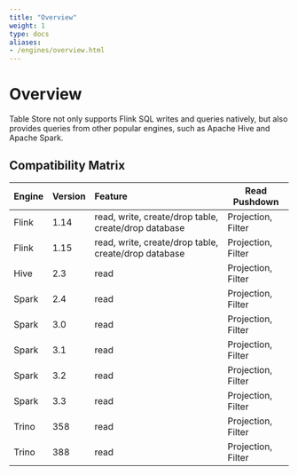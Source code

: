 ```yaml
---
title: "Overview"
weight: 1
type: docs
aliases:
- /engines/overview.html
---
```

<!--
Licensed to the Apache Software Foundation (ASF) under one
or more contributor license agreements.  See the NOTICE file
distributed with this work for additional information
regarding copyright ownership.  The ASF licenses this file
to you under the Apache License, Version 2.0 (the
"License"); you may not use this file except in compliance
with the License.  You may obtain a copy of the License at

  http://www.apache.org/licenses/LICENSE-2.0

Unless required by applicable law or agreed to in writing,
software distributed under the License is distributed on an
"AS IS" BASIS, WITHOUT WARRANTIES OR CONDITIONS OF ANY
KIND, either express or implied.  See the License for the
specific language governing permissions and limitations
under the License.
-->

# Overview

Table Store not only supports Flink SQL writes and queries natively,
but also provides queries from other popular engines, such as
Apache Hive and Apache Spark.

## Compatibility Matrix

| Engine    | Version  | Feature                                              |    Read Pushdown   |
|:----------|:---------|:-----------------------------------------------------|--------------------|
| Flink     | 1.14     | read, write, create/drop table, create/drop database | Projection, Filter |
| Flink     | 1.15     | read, write, create/drop table, create/drop database | Projection, Filter |
| Hive      | 2.3      | read                                                 | Projection, Filter |
| Spark     | 2.4      | read                                                 | Projection, Filter |
| Spark     | 3.0      | read                                                 | Projection, Filter |
| Spark     | 3.1      | read                                                 | Projection, Filter |
| Spark     | 3.2      | read                                                 | Projection, Filter |
| Spark     | 3.3      | read                                                 | Projection, Filter |
| Trino     | 358      | read                                                 | Projection, Filter |
| Trino     | 388      | read                                                 | Projection, Filter |